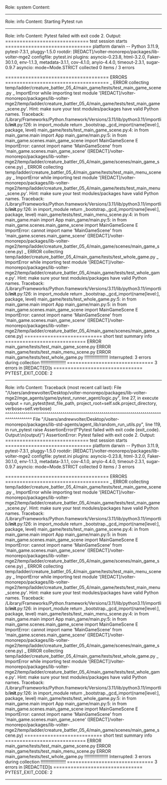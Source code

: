 Role: system
Content: 
__________________
Role: info
Content: Starting Pytest run
__________________
Role: info
Content: Pytest failed with exit code 2. Output:
============================= test session starts ==============================
platform darwin -- Python 3.11.9, pytest-7.3.1, pluggy-1.5.0
rootdir: [REDACT]/volter-monorepo/packages/lib-volter-mge2
configfile: pytest.ini
plugins: asyncio-0.23.8, html-3.2.0, Faker-30.1.0, env-1.1.3, metadata-3.1.1, cov-4.1.0, anyio-4.4.0, timeout-2.3.1, sugar-0.9.7
asyncio: mode=Mode.STRICT
collected 0 items / 3 errors

==================================== ERRORS ====================================
_ ERROR collecting temp/ladder/creature_battler_05_4/main_game/tests/test_main_game_scene.py _
ImportError while importing test module '[REDACT]/volter-monorepo/packages/lib-volter-mge2/temp/ladder/creature_battler_05_4/main_game/tests/test_main_game_scene.py'.
Hint: make sure your test modules/packages have valid Python names.
Traceback:
/Library/Frameworks/Python.framework/Versions/3.11/lib/python3.11/importlib/__init__.py:126: in import_module
    return _bootstrap._gcd_import(name[level:], package, level)
main_game/tests/test_main_game_scene.py:4: in <module>
    from main_game.main import App
main_game/main.py:5: in <module>
    from main_game.scenes.main_game_scene import MainGameScene
E   ImportError: cannot import name 'MainGameScene' from 'main_game.scenes.main_game_scene' ([REDACT]/volter-monorepo/packages/lib-volter-mge2/temp/ladder/creature_battler_05_4/main_game/scenes/main_game_scene.py)
_ ERROR collecting temp/ladder/creature_battler_05_4/main_game/tests/test_main_menu_scene.py _
ImportError while importing test module '[REDACT]/volter-monorepo/packages/lib-volter-mge2/temp/ladder/creature_battler_05_4/main_game/tests/test_main_menu_scene.py'.
Hint: make sure your test modules/packages have valid Python names.
Traceback:
/Library/Frameworks/Python.framework/Versions/3.11/lib/python3.11/importlib/__init__.py:126: in import_module
    return _bootstrap._gcd_import(name[level:], package, level)
main_game/tests/test_main_menu_scene.py:4: in <module>
    from main_game.main import App
main_game/main.py:5: in <module>
    from main_game.scenes.main_game_scene import MainGameScene
E   ImportError: cannot import name 'MainGameScene' from 'main_game.scenes.main_game_scene' ([REDACT]/volter-monorepo/packages/lib-volter-mge2/temp/ladder/creature_battler_05_4/main_game/scenes/main_game_scene.py)
_ ERROR collecting temp/ladder/creature_battler_05_4/main_game/tests/test_whole_game.py _
ImportError while importing test module '[REDACT]/volter-monorepo/packages/lib-volter-mge2/temp/ladder/creature_battler_05_4/main_game/tests/test_whole_game.py'.
Hint: make sure your test modules/packages have valid Python names.
Traceback:
/Library/Frameworks/Python.framework/Versions/3.11/lib/python3.11/importlib/__init__.py:126: in import_module
    return _bootstrap._gcd_import(name[level:], package, level)
main_game/tests/test_whole_game.py:5: in <module>
    from main_game.main import App
main_game/main.py:5: in <module>
    from main_game.scenes.main_game_scene import MainGameScene
E   ImportError: cannot import name 'MainGameScene' from 'main_game.scenes.main_game_scene' ([REDACT]/volter-monorepo/packages/lib-volter-mge2/temp/ladder/creature_battler_05_4/main_game/scenes/main_game_scene.py)
=========================== short test summary info ============================
ERROR main_game/tests/test_main_game_scene.py
ERROR main_game/tests/test_main_menu_scene.py
ERROR main_game/tests/test_whole_game.py
!!!!!!!!!!!!!!!!!!! Interrupted: 3 errors during collection !!!!!!!!!!!!!!!!!!!!
============================== 3 errors in [REDACTED]s ===============================
PYTEST_EXIT_CODE: 2

__________________
Role: info
Content: Traceback (most recent call last):
  File "/Users/andrewvolter/Desktop/volter-monorepo/packages/lib-volter-mge2/mge_agents/game/pytest_runner_agent/logic.py", line 27, in execute
    output = run_pytest(test_file_path, project_root=self.sdk.project_directory, verbose=self.verbose)
             ^^^^^^^^^^^^^^^^^^^^^^^^^^^^^^^^^^^^^^^^^^^^^^^^^^^^^^^^^^^^^^^^^^^^^^^^^^^^^^^^^^^^^^^^^
  File "/Users/andrewvolter/Desktop/volter-monorepo/packages/lib-std-agents/agent_lib/random_run_utils.py", line 119, in run_pytest
    raise AssertionError(f"Pytest failed with exit code {exit_code}. Output:\n{output}")
AssertionError: Pytest failed with exit code 2. Output:
============================= test session starts ==============================
platform darwin -- Python 3.11.9, pytest-7.3.1, pluggy-1.5.0
rootdir: [REDACT]/volter-monorepo/packages/lib-volter-mge2
configfile: pytest.ini
plugins: asyncio-0.23.8, html-3.2.0, Faker-30.1.0, env-1.1.3, metadata-3.1.1, cov-4.1.0, anyio-4.4.0, timeout-2.3.1, sugar-0.9.7
asyncio: mode=Mode.STRICT
collected 0 items / 3 errors

==================================== ERRORS ====================================
_ ERROR collecting temp/ladder/creature_battler_05_4/main_game/tests/test_main_game_scene.py _
ImportError while importing test module '[REDACT]/volter-monorepo/packages/lib-volter-mge2/temp/ladder/creature_battler_05_4/main_game/tests/test_main_game_scene.py'.
Hint: make sure your test modules/packages have valid Python names.
Traceback:
/Library/Frameworks/Python.framework/Versions/3.11/lib/python3.11/importlib/__init__.py:126: in import_module
    return _bootstrap._gcd_import(name[level:], package, level)
main_game/tests/test_main_game_scene.py:4: in <module>
    from main_game.main import App
main_game/main.py:5: in <module>
    from main_game.scenes.main_game_scene import MainGameScene
E   ImportError: cannot import name 'MainGameScene' from 'main_game.scenes.main_game_scene' ([REDACT]/volter-monorepo/packages/lib-volter-mge2/temp/ladder/creature_battler_05_4/main_game/scenes/main_game_scene.py)
_ ERROR collecting temp/ladder/creature_battler_05_4/main_game/tests/test_main_menu_scene.py _
ImportError while importing test module '[REDACT]/volter-monorepo/packages/lib-volter-mge2/temp/ladder/creature_battler_05_4/main_game/tests/test_main_menu_scene.py'.
Hint: make sure your test modules/packages have valid Python names.
Traceback:
/Library/Frameworks/Python.framework/Versions/3.11/lib/python3.11/importlib/__init__.py:126: in import_module
    return _bootstrap._gcd_import(name[level:], package, level)
main_game/tests/test_main_menu_scene.py:4: in <module>
    from main_game.main import App
main_game/main.py:5: in <module>
    from main_game.scenes.main_game_scene import MainGameScene
E   ImportError: cannot import name 'MainGameScene' from 'main_game.scenes.main_game_scene' ([REDACT]/volter-monorepo/packages/lib-volter-mge2/temp/ladder/creature_battler_05_4/main_game/scenes/main_game_scene.py)
_ ERROR collecting temp/ladder/creature_battler_05_4/main_game/tests/test_whole_game.py _
ImportError while importing test module '[REDACT]/volter-monorepo/packages/lib-volter-mge2/temp/ladder/creature_battler_05_4/main_game/tests/test_whole_game.py'.
Hint: make sure your test modules/packages have valid Python names.
Traceback:
/Library/Frameworks/Python.framework/Versions/3.11/lib/python3.11/importlib/__init__.py:126: in import_module
    return _bootstrap._gcd_import(name[level:], package, level)
main_game/tests/test_whole_game.py:5: in <module>
    from main_game.main import App
main_game/main.py:5: in <module>
    from main_game.scenes.main_game_scene import MainGameScene
E   ImportError: cannot import name 'MainGameScene' from 'main_game.scenes.main_game_scene' ([REDACT]/volter-monorepo/packages/lib-volter-mge2/temp/ladder/creature_battler_05_4/main_game/scenes/main_game_scene.py)
=========================== short test summary info ============================
ERROR main_game/tests/test_main_game_scene.py
ERROR main_game/tests/test_main_menu_scene.py
ERROR main_game/tests/test_whole_game.py
!!!!!!!!!!!!!!!!!!! Interrupted: 3 errors during collection !!!!!!!!!!!!!!!!!!!!
============================== 3 errors in [REDACTED]s ===============================
PYTEST_EXIT_CODE: 2


__________________
